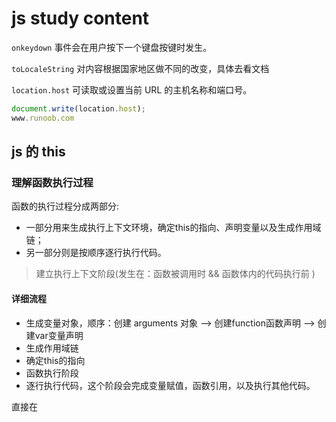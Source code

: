 # js study content

``onkeydown`` 事件会在用户按下一个键盘按键时发生。

``toLocaleString`` 对内容根据国家地区做不同的改变，具体去看文档

``location.host`` 可读取或设置当前 URL 的主机名称和端口号。

```javascript
document.write(location.host);
www.runoob.com
```

## js 的 this

### 理解函数执行过程

函数的执行过程分成两部分:

- 一部分用来生成执行上下文环境，确定this的指向、声明变量以及生成作用域链；
- 另一部分则是按顺序逐行执行代码。

> 建立执行上下文阶段(发生在：函数被调用时 && 函数体内的代码执行前 )

#### 详细流程

- 生成变量对象，顺序：创建 arguments 对象 --> 创建function函数声明 --> 创建var变量声明
- 生成作用域链
- 确定this的指向
- 函数执行阶段
- 逐行执行代码，这个阶段会完成变量赋值，函数引用，以及执行其他代码。



直接在<script>中定义的 var变量可以用window对象访问到而let不可以，两个都是在窗口关闭的时候才会被销毁

"闭包"(closure):

- 能够读取其他函数内部变量的函数。
- 函数内的变量的值始终保持在内存中。

JavaScript 中万物皆对象，对象又分为普通对象和函数对象，Object 、Function 是 JS 自带的函数对象

```javascript
// Object 、Function  的typeof都是function
console.log(typeof Object); //function 
console.log(typeof Function); //function  
```

js中实例都有一个constructor(构造函数)属性指向构造它的a函数

```javascript
var o1 = {}; 
var o2 =new Object();
var o3 = new f1();

function f1(){}; 
var f2 = function(){};
var f3 = new Function('str','console.log(str)');

console.log(typeof Object); //function 
console.log(typeof Function); //function  

console.log(typeof f1); //function 
console.log(typeof f2); //function 
console.log(typeof f3); //function   

console.log(typeof o1); //object 
console.log(typeof o2); //object 
console.log(typeof o3); //object
```

原型对象

- js中每定义一个对象都会自动包含一些预定义的属性
- 每个``函数对象``都有一个``prototype``属性指向函数的原型对象
- 每个对象都有``__proto__``属性，但只有函数对象才有 ``prototype``属性
- 默认情况下，所有的原型对象都会自动获得一个constructor(构造函数)属性,这个属性指向prototype属性所在的函数
- ``typeof null == object``是个历史遗留bug

**原型对象主要是用于继承**

```javascript
/**
 * 除Function.prototype是函数对象外,原型对象都是一个普通对象
 */
function Person(){};
console.log(Person.prototype)                     //Person{}
console.log(typeof Person.prototype)              //Object
console.log(typeof Function.prototype)            // Function，这个特殊
console.log(typeof Object.prototype)              // Object
console.log(typeof Function.prototype.prototype)  //undefined
```

## 原型链

```javascript
Person.prototype.constructor == Person;
instance.__proto__ == Person.prototype;
instance.constructor == Person;

Function.prototype.__proto__ === Object.prototype
Object.prototype.__proto__ = null
```

> prototype 是保存着它们所有实例方法的真正所在。换句话所说，诸如 toString()和valuseOf() 等方法实际上都保存在  prototype 名下，只不过是通过各自对象的实例访问罢了。

#### conclusion

- 所有函数对象的``__proto__``都指向``Function.prototype``，它是一个空函数(Empty function)
- 所有对象的``__proto__``都指向其构造器的``prototype``

